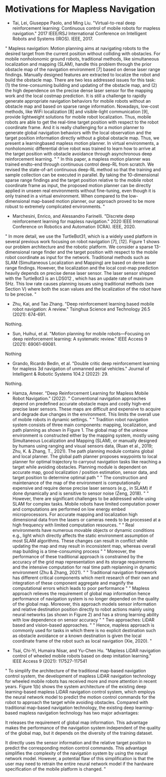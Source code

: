 # Motivations for Mapless Navigation

- Tai, Lei, Giuseppe Paolo, and Ming Liu. "Virtual-to-real deep reinforcement learning: Continuous control of mobile robots for mapless navigation." 2017 IEEE/RSJ International Conference on Intelligent Robots and Systems (IROS). IEEE, 2017.

"
Mapless navigation: Motion planning aims at navigating robots to the desired target from the current position without colliding with obstacles. For mobile nonholonomic ground robots, traditional methods, like simultaneous localization and mapping (SLAM), handle this problem through the prior obstacle map of the navigation environment [7] based on dense laser range findings. Manually designed features are extracted to localize the robot and build the obstacle map. There are two less addressed issues for this task: (1) the time-consuming building and updating of the obstacle map, and (2) the high dependence on the precise dense laser sensor for the mapping work and the local costmap prediction. It is still a challenge to rapidly generate appropriate navigation behaviors for mobile robots without an obstacle map and based on sparse range information.
Nowadays, low-cost methods, like WiFi localization [8] and visible-light communication [9], provide lightweight solutions for mobile robot localization. Thus, mobile robots are able to get the real-time target position with respect to the robot coordinate frame. And it is really challenging for a motion planner to generate global navigation behaviors with the local observation and the target position information directly without a global obstacle map. Thus, we present a learningbased mapless motion planner. In virtual environments, a nonholonomic differential drive robot was trained to learn how to arrive at the target position with obstacle avoidance through asynchronous deep reinforcement learning.
"
"
In this paper, a mapless motion planner was trained endto-end through continuous control deep-RL from scratch. We revised the state-of-art continuous deep-RL method so that the training and sample collection can be executed in parallel. By taking the 10-dimensional sparse range findings and the target position relative to the mobile robot coordinate frame as input, the proposed motion planner can be directly applied in unseen real environments without fine-tuning, even though it is only trained in a virtual environment. When compared to the low-dimensional map-based motion planner, our approach proved to be more robust to extremely complicated environments.
"

- Marchesini, Enrico, and Alessandro Farinelli. "Discrete deep reinforcement learning for mapless navigation." 2020 IEEE International Conference on Robotics and Automation (ICRA). IEEE, 2020.

"
In more detail, we use the TurtleBot31, which is a widely used platform in several previous work focusing on robot navigation [7], [12]. Figure 1 shows our problem architecture and the robotic platform. We consider a sparse 13-dimensional range finder and the target position with respect to the mobile robot coordinate as input for the network. Traditional methods such as SLAM (Simultaneous Localization and Mapping) are based on dense laser range findings. However, the localization and the local cost-map prediction heavily depends on precise dense laser sensor. The laser sensor shipped with the TurtleBot3 is an LDS012 , which has an update rate of maximum 5Hz. This low rate causes planning issues using traditional methods (see Section V) where both the scan values and the localization of the robot have to be precise.
"

- Zhu, Kai, and Tao Zhang. "Deep reinforcement learning based mobile robot navigation: A review." Tsinghua Science and Technology 26.5 (2021): 674-691.

Nothing.

- Sun, Huihui, et al. "Motion planning for mobile robots—Focusing on deep reinforcement learning: A systematic review." IEEE Access 9 (2021): 69061-69081.

Nothing

- Grando, Ricardo Bedin, et al. "Double critic deep reinforcement learning for mapless 3d navigation of unmanned aerial vehicles." Journal of Intelligent & Robotic Systems 104.2 (2022): 29.

Nothing.

- Hamza, Ameer. "Deep Reinforcement Learning for Mapless Mobile Robot Navigation." (2022).
"
Conventional navigation approaches depend on predefined accurate obstacle maps and costly high-end precise laser sensors. These maps are difficult and expensive to acquire and degrade due changes in the environment. This limits the overall use of mobile robots in dynamic settings. 
"
"
Tradition robot navigation system consists of three main components: mapping, localization, and path planning as shown in Figure 1. The global map of the unknow environment is constructed either by the mapping system, mostly using Simultaneous Localization and Mapping (SLAM), or manually designed by humans using ranging and visual sensors data, (Ruan et al., 2019; Zhu, K. & Zhang, T., 2021). The path planning module contains global and local planner. The global path planner proposes waypoints to local planner for optimal trajectory to carryout navigation tasks like reaching a target while avoiding obstacles. Planning module is dependent on accurate map, good localization / position estimation, sensor data, and target position to determine optimal path 
"
"
The construction and maintenance of the map of the environment is computationally expensive and require dense precise laser sensors (e.g., in SLAM) if done dynamically and is sensitive to sensor noise (Zeng, 2018).
"
"
However, there are significant challenges to be addressed while using SLAM for complex tasks. Mobile robots have limited computation power and computations are performed on low energy embed microprocessors. For accurate mapping and localization high dimensional data from the lasers or cameras needs to be processed at a high frequency with limited computation resources.
"
"
Real environments have numerous movable objects or dynamic conditions e.g., light which directly affects the static environment assumption of most SLAM algorithms. These changes can result in conflict while updating the map and may result in inconsistent map, whereas overall map building is a time-consuming process
"
"
Moreover, the performance of these traditional approach is constrained by the accuracy of the grid map representation and its storage requirements and the intensive computation for real time path replanning in dynamic environment (Zhu & Zhang, 2021).
"
"
Traditional navigation framework has different critical components which merit research of their own and integration of these component aggregate and magnify the computational errors which leads to poor performance 
"
"
Mapless approach relieves the requirement of global map information hence performance of navigation system is no longer depended on the quality of the global map. Moreover, this approach models sensor information and relative destination position directly to robot actions mainly using neural networks (as shown in Figure 2) and has a strong learning ability with low dependence on sensor accuracy 
"
"
Two approaches: LiDAR based and vision-based approaches.
"
"
Hence, mapless approach is commonly used for tasks in which there is no explicit destination such as obstacle avoidance or a known destination is given the local coordinate frame of the robot such as local navigation (Xie, 2020).
"

- Tsai, Chi-Yi, Humaira Nisar, and Yu-Chen Hu. "Mapless LiDAR navigation control of wheeled mobile robots based on deep imitation learning." IEEE Access 9 (2021): 117527-117541

"
To simplify the architecture of the traditional map-based navigation control system, the development of mapless LiDAR navigation technology for wheeled mobile robots has received more and more attention in recent years. Figure 1(b) shows the system architecture of the existing deep learning-based mapless LiDAR navigation control system, which employs the neural network model to predict the motion control commands for the robot to approach the target while avoiding obstacles. Compared with traditional map-based navigation technology, the existing deep learning-based mapless navigation technology has two major advantages:

It releases the requirement of global map information. This advantage makes the performance of the navigation system independent of the quality of the global map, but it depends on the diversity of the training dataset.

It directly uses the sensor information and the relative target position to predict the corresponding motion control commands. This advantage simplifies the complexity of the navigation system by using the neural network model. However, a potential flaw of this simplification is that the user may need to retrain the entire neural network model if the hardware specification of the mobile platform is changed.
"